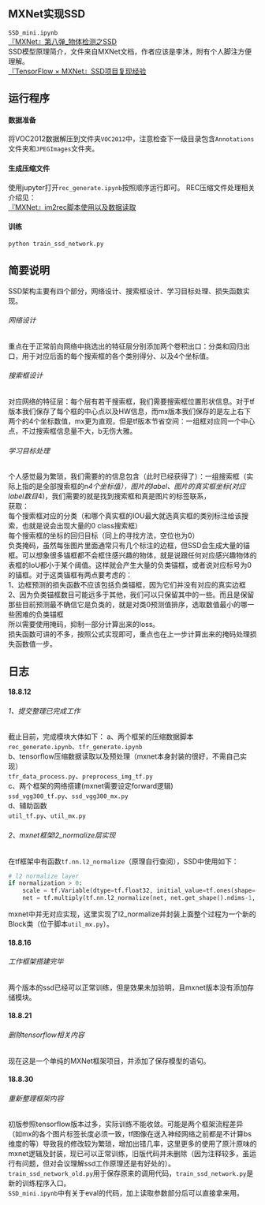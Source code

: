 ## MXNet实现SSD
`SSD_mini.ipynb`<br>
[『MXNet』第八弹_物体检测之SSD](https://www.cnblogs.com/hellcat/p/9108647.html)<br>
SSD模型原理简介，文件来自MXNet文档，作者应该是李沐，附有个人脚注方便理解。<br>
[『TensorFlow × MXNet』SSD项目复现经验](https://www.cnblogs.com/hellcat/p/9540591.html)<br>

## 运行程序
#### 数据准备
将VOC2012数据解压到文件夹`VOC2012`中，注意检查下一级目录包含`Annotations`文件夹和`JPEGImages`文件夹。
#### 生成压缩文件
使用jupyter打开`rec_generate.ipynb`按照顺序运行即可。
REC压缩文件处理相关介绍见：<br>
[『MXNet』im2rec脚本使用以及数据读取](https://www.cnblogs.com/hellcat/p/9373890.html)
#### 训练
```python
python train_ssd_network.py
```

## 简要说明
SSD架构主要有四个部分，网络设计、搜索框设计、学习目标处理、损失函数实现。<br>
###### 网络设计
重点在于正常前向网络中挑选出的特征层分别添加两个卷积出口：分类和回归出口，用于对应后面的每个搜索框的各个类别得分、以及4个坐标值。<br>
###### 搜索框设计
对应网络的特征层：每个层有若干搜索框，我们需要搜索框位置形状信息。对于tf版本我们保存了每个框的中心点以及HW信息，而mx版本我们保存的是左上右下两个的4个坐标数值，mx更为直观，但是tf版本节省空间：一组框对应同一个中心点，不过搜索框信息量不大，b无伤大雅。<br>
###### 学习目标处理
个人感觉最为繁琐，我们需要的的信息包含（此时已经获得了）：一组搜索框（实际上指的是全部搜索框的n*4个坐标值），图片的label、图片的真实框坐标(对应label数目*4)，我们需要的就是找到搜索框和真是图片的标签联系，<br>
获取：<br>
每个搜索框对应的分类（和哪个真实框的IOU最大就选真实框的类别标注给该搜索，也就是说会出现大量的0 class搜索框）<br>
每个搜索框的坐标的回归目标（同上的寻找方法，空位也为0）<br>
负类掩码，虽然每张图片里面通常只有几个标注的边框，但SSD会生成大量的锚框。可以想象很多锚框都不会框住感兴趣的物体，就是说跟任何对应感兴趣物体的表框的IoU都小于某个阈值。这样就会产生大量的负类锚框，或者说对应标号为0的锚框。对于这类锚框有两点要考虑的：<br>
    1、边框预测的损失函数不应该包括负类锚框，因为它们并没有对应的真实边框<br>
    2、因为负类锚框数目可能远多于其他，我们可以只保留其中的一些。而且是保留那些目前预测最不确信它是负类的，就是对类0预测值排序，选取数值最小的哪一些困难的负类锚框<br>
所以需要使用掩码，抑制一部分计算出来的loss。<br>
损失函数可讲的不多，按照公式实现即可，重点也在上一步计算出来的掩码处理损失函数值一步。

## 日志
#### 18.8.12
###### 1、提交整理已完成工作
截止目前，完成模块大体如下：
  a、两个框架的压缩数据脚本<br>
    `rec_generate.ipynb`、`tfr_generate.ipynb`<br>
  b、tensorflow压缩数据读取以及预处理（mxnet本身封装的很好，不需自己实现）<br>
    `tfr_data_process.py`、`preprocess_img_tf.py`<br>
  c、两个框架的网络搭建(mxnet需要设定forward逻辑)<br>
    `ssd_vgg300_tf.py`、`ssd_vgg300_mx.py`<br>
  d、辅助函数<br>
    `util_tf.py`、`util_mx.py`
###### 2、mxnet框架l2_normalize层实现
在tf框架中有函数`tf.nn.l2_normalize`（原理自行查阅），SSD中使用如下：
```python
# l2 normalize layer
if normalization > 0:
    scale = tf.Variable(dtype=tf.float32, initial_value=tf.ones(shape=(net.get_shape()[-1],)), trainable=True)
    net = tf.multiply(tf.nn.l2_normalize(net, net.get_shape().ndims-1, epsilon=1e-12), scale)
```
mxnet中并无对应实现，这里实现了l2_normalize并封装上面整个过程为一个新的Block类（位于脚本`util_mx.py`）。
#### 18.8.16
###### 工作框架搭建完毕
两个版本的ssd已经可以正常训练，但是效果未加验明，且mxnet版本没有添加存储模块。
#### 18.8.21
###### 删除tensorflow相关内容
现在这是一个单纯的MXNet框架项目，并添加了保存模型的语句。
#### 18.8.30
###### 重新整理框架内容
初版参照tensorflow版本过多，实际训练不能收敛。可能是两个框架流程差异（如mx的各个图片标签长度必须一致，tf图像在送入神经网络之前都是不计算bs维度的等）导致我的修改较为繁琐，增加出错几率，这里更多的使用了原汁原味的mxnet逻辑及封装，现已可以正常训练，旧版代码并未删除（因为注释较多，虽运行有问题，但对会议理解ssd工作原理还是有好处的）。<br>
`train_ssd_network_old.py`用于保存原来的调用代码，`train_ssd_network.py`是新的训练程序入口。<br>
`SSD_mini.ipynb`中有关于eval的代码，加上读取参数部分后可以直接拿来用。
